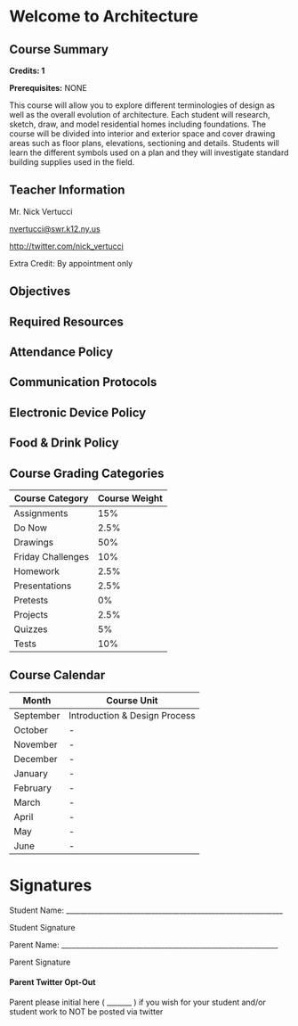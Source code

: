 # Welcome to Architecture

## Course Summary

**Credits: 1**

**Prerequisites:** NONE

This course will allow you to explore different terminologies of design as well as the
overall evolution of architecture. Each student will research, sketch, draw, and model residential
homes including foundations. The course will be divided into interior and exterior space and
cover drawing areas such as floor plans, elevations, sectioning and details. Students will learn the
different symbols used on a plan and they will investigate standard building supplies used in the
field.

## Teacher Information

Mr. Nick Vertucci

nvertucci@swr.k12.ny.us

http://twitter.com/nick_vertucci

Extra Credit: By appointment only

## Objectives

## Required Resources

## Attendance Policy

## Communication Protocols

## Electronic Device Policy

## Food & Drink Policy

## Course Grading Categories

| Course Category  | Course Weight |
| ------------- | ------------- |
| Assignments  | 15%   |
| Do Now  | 2.5%   |
| Drawings  | 50%   |
| Friday Challenges  | 10%   |
| Homework  | 2.5%   |
| Presentations  | 2.5%   |
| Pretests  | 0%   |
| Projects  | 2.5%   |
| Quizzes  | 5%   |
| Tests  | 10%   |

## Course Calendar

| Month  | Course Unit |
| ------------- | ------------- |
| September  | Introduction & Design Process   |
| October  | -   |
| November  | -   |
| December  | -   |
| January  | -   |
| February  | -   |
| March  | -   |
| April  | -   |
| May  | -   |
| June  | -   |

# Signatures

Student Name: _____________________________________________________________

Student Signature



Parent Name: _____________________________________________________________

Parent Signature

#### Parent Twitter Opt-Out
Parent please initial here ( _______ ) if you wish for your student and/or student work to NOT be posted via twitter
